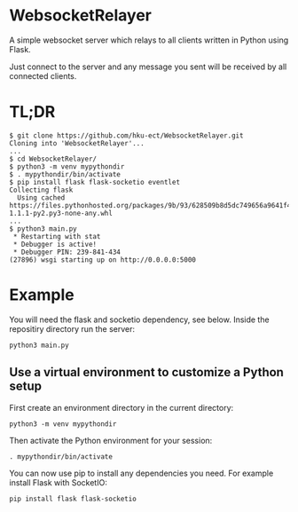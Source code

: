 # WebsocketRelayer

A simple websocket server which relays to all clients written in Python using Flask.

Just connect to the server and any message you sent will be received by all connected clients.

# TL;DR

```
$ git clone https://github.com/hku-ect/WebsocketRelayer.git
Cloning into 'WebsocketRelayer'...
...
$ cd WebsocketRelayer/
$ python3 -m venv mypythondir
$ . mypythondir/bin/activate
$ pip install flask flask-socketio eventlet
Collecting flask
  Using cached https://files.pythonhosted.org/packages/9b/93/628509b8d5dc749656a9641f4caf13540e2cdec85276964ff8f43bbb1d3b/Flask-1.1.1-py2.py3-none-any.whl
...
$ python3 main.py 
 * Restarting with stat
 * Debugger is active!
 * Debugger PIN: 239-841-434
(27896) wsgi starting up on http://0.0.0.0:5000
```

# Example

You will need the flask and socketio dependency, see below. Inside the repositiry directory run the server:

```
python3 main.py
```

## Use a virtual environment to customize a Python setup

First create an environment directory in the current directory:
```
python3 -m venv mypythondir
```
Then activate the Python environment for your session:
```
. mypythondir/bin/activate
```
You can now use pip to install any dependencies you need. For example install Flask with SocketIO:
```
pip install flask flask-socketio
```
